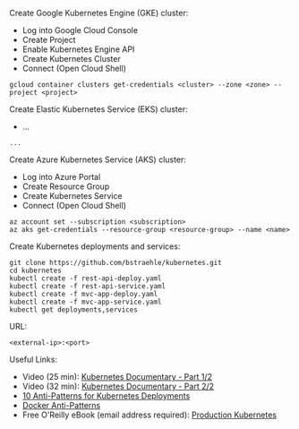 Create Google Kubernetes Engine (GKE) cluster:  
- Log into Google Cloud Console  
- Create Project  
- Enable Kubernetes Engine API  
- Create Kubernetes Cluster  
- Connect (Open Cloud Shell)  
```
gcloud container clusters get-credentials <cluster> --zone <zone> --project <project>  
```
Create Elastic Kubernetes Service (EKS) cluster:  
- ...  
```
...  
```
Create Azure Kubernetes Service (AKS) cluster:  
- Log into Azure Portal  
- Create Resource Group  
- Create Kubernetes Service  
- Connect (Open Cloud Shell)  
```
az account set --subscription <subscription>  
az aks get-credentials --resource-group <resource-group> --name <name>  
```
Create Kubernetes deployments and services:  
```
git clone https://github.com/bstraehle/kubernetes.git  
cd kubernetes  
kubectl create -f rest-api-deploy.yaml  
kubectl create -f rest-api-service.yaml  
kubectl create -f mvc-app-deploy.yaml  
kubectl create -f mvc-app-service.yaml  
kubectl get deployments,services  
```
URL:  
```
<external-ip>:<port>  
```
Useful Links:  
- Video (25 min): <a href="https://www.youtube.com/watch?v=BE77h7dmoQU">Kubernetes Documentary - Part 1/2</a>  
- Video (32 min): <a href="https://www.youtube.com/watch?v=318elIq37PE">Kubernetes Documentary - Part 2/2</a>  
- <a href="https://betterprogramming.pub/10-antipatterns-for-kubernetes-deployments-e97ce1199f2d">10 Anti-Patterns for Kubernetes Deployments</a>  
- <a href="https://codefresh.io/containers/docker-anti-patterns/">Docker Anti-Patterns</a>  
- Free O'Reilly eBook (email address required): <a href="https://tanzu.vmware.com/content/ebooks/production-kubernetes">Production Kubernetes</a>  
